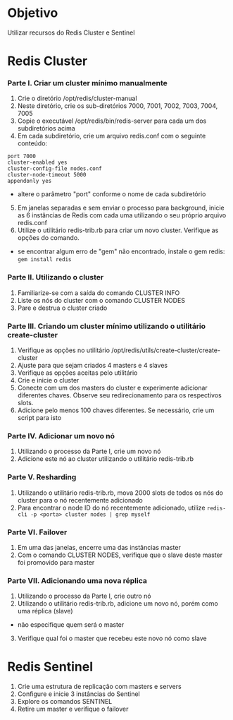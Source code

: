 # Objetivo

Utilizar recursos do Redis Cluster e Sentinel 

# Redis Cluster

### Parte I. Criar um cluster mínimo manualmente

1. Crie o diretório /opt/redis/cluster-manual
2. Neste diretório, crie os sub-diretórios 7000, 7001, 7002, 7003, 7004, 7005
3. Copie o executável /opt/redis/bin/redis-server para cada um dos subdiretórios acima
4. Em cada subdiretório, crie um arquivo redis.conf com o seguinte conteúdo:
```
port 7000
cluster-enabled yes
cluster-config-file nodes.conf
cluster-node-timeout 5000
appendonly yes
```
- altere o parâmetro "port" conforme o nome de cada subdiretório
5. Em janelas separadas e sem enviar o processo para background, inicie as 6 instâncias de Redis com cada uma utilizando o seu próprio arquivo redis.conf
6. Utilize o utilitário redis-trib.rb para criar um novo cluster. Verifique as opções do comando.
- se encontrar algum erro de "gem" não encontrado, instale o gem redis: `gem install redis`

### Parte II. Utilizando o cluster
1. Familiarize-se com a saída do comando CLUSTER INFO
2. Liste os nós do cluster com o comando CLUSTER NODES
3. Pare e destrua o cluster criado

### Parte III. Criando um cluster mínimo utilizando o utilitário create-cluster
1. Verifique as opções no utilitário /opt/redis/utils/create-cluster/create-cluster
2. Ajuste para que sejam criados 4 masters e 4 slaves
3. Verifique as opções aceitas pelo utilitário
4. Crie e inicie o cluster
5. Conecte com um dos masters do cluster e experimente adicionar diferentes chaves. Observe seu redirecionamento para os respectivos slots.
6. Adicione pelo menos 100 chaves diferentes. Se necessário, crie um script para isto

### Parte IV. Adicionar um novo nó
1. Utilizando o processo da Parte I, crie um novo nó
2. Adicione este nó ao cluster utilizando o utilitário redis-trib.rb

### Parte V. Resharding
1. Utilizando o utilitário redis-trib.rb, mova 2000 slots de todos os nós do cluster para o nó recentemente adicionado
2. Para encontrar o node ID do nó recentemente adicionado, utilize `redis-cli -p <porta> cluster nodes | grep myself`

### Parte VI. Failover
1. Em uma das janelas, encerre uma das instâncias master
2. Com o comando CLUSTER NODES, verifique que o slave deste master foi promovido para master

### Parte VII. Adicionando uma nova réplica
1. Utilizando o processo da Parte I, crie outro nó 
2. Utilizando o utilitário redis-trib.rb, adicione um novo nó, porém como uma réplica (slave)
- não especifique quem será o master
3. Verifique qual foi o master que recebeu este novo nó como slave

# Redis Sentinel

1. Crie uma estrutura de replicação com masters e servers
2. Configure e inicie 3 instâncias do Sentinel
3. Explore os comandos SENTINEL
4. Retire um master e verifique o failover
